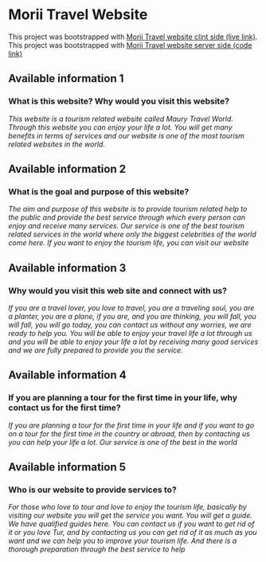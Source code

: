 # Morii Travel Website

This project was bootstrapped with [Morii Travel website clint side (live link)](https://morii-travel-f201a.web.app/).
This project was bootstrapped with [Morii Travel website server side (code link)](https://github.com/programming-hero-web-course1/tourism-or-delivery-website-server-side-nirub-khan)
     
## Available information 1
### What is this website? Why would you visit this website?
*This website is a tourism related website called Maury Travel World. Through this website you can enjoy your life a lot. You will get many benefits in terms of services and our website is one of the most tourism related websites in the world.*


## Available information 2
### What is the goal and purpose of this website?
*The aim and purpose of this website is to provide tourism related help to the public and provide the best service through which every person can enjoy and receive many services. Our service is one of the best tourism related services in the world where only the biggest celebrities of the world come here. If you want to enjoy the tourism life, you can visit our website*


## Available information 3
### Why would you visit this web site and connect with us?
*If you are a travel lover, you love to travel, you are a traveling soul, you are a planter, you are a plane, if you are, and you are thinking, you will fall, you will fall, you will go today, you can contact us without any worries, we are ready to help you. You will be able to enjoy your travel life a lot through us and you will be able to enjoy your life a lot by receiving many good services and we are fully prepared to provide you the service.*


## Available information 4
### If you are planning a tour for the first time in your life, why contact us for the first time?
*If you are planning a tour for the first time in your life and if you want to go on a tour for the first time in the country or abroad, then by contacting us you can help your life a lot. Our service is one of the best in the world*


## Available information 5
### Who is our website to provide services to?
*For those who love to tour and love to enjoy the tourism life, basically by visiting our website you will get the service you want. You will get a guide. We have qualified guides here. You can contact us if you want to get rid of it or you love Tur, and by contacting us you can get rid of it as much as you want and we can help you to improve your tourism life. And there is a thorough preparation through the best service to help*

















